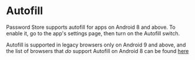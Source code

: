 # Autofill

Password Store supports autofill for apps on Android 8 and above. To enable it, go to the app's settings page, then turn on the Autofill switch.

Autofill is supported in legacy browsers only on Android 9 and above, and the list of browsers that *do* support Autofill on Android 8 can be found [here](https://github.com/android-password-store/Android-Password-Store/blob/24d9e492899b0ab156b1e85aeb914ecec6e4e818/autofill-parser/src/main/java/com/github/androidpasswordstore/autofillparser/FeatureAndTrustDetection.kt#L61-L92)

